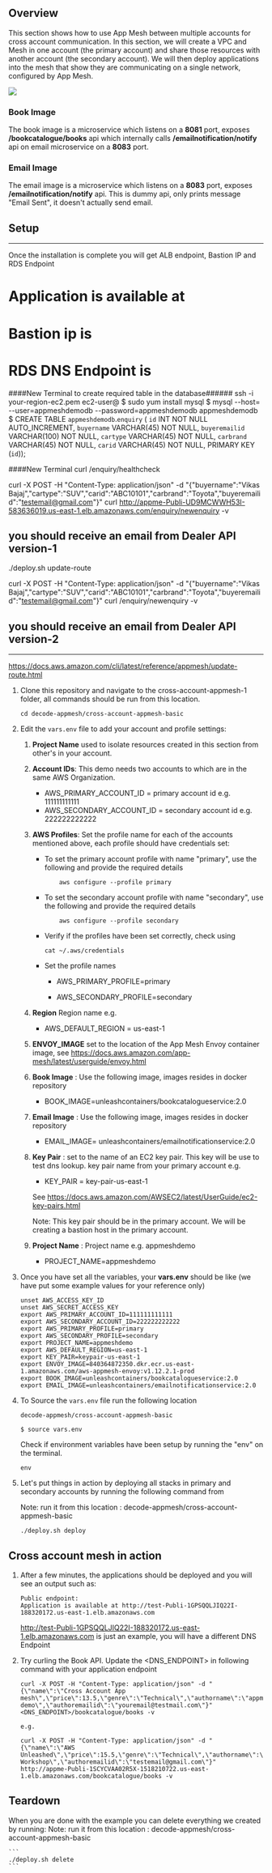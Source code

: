 ## Overview

This section shows how to use App Mesh between multiple accounts for cross account communication. In this section, we will create a VPC and Mesh in one account (the primary account) and share those resources with another account (the secondary account). We will then deploy applications into the mesh that show they are communicating on a single network, configured by App Mesh.

![](./CrossAccount.png)

### Book Image

The book image is a microservice which listens on a **8081** port, exposes **/bookcatalogue/books** api which internally calls **/emailnotification/notify** api on email microservice on a **8083** port. 

### Email Image

The email image is a microservice which listens on a **8083** port, exposes **/emailnotification/notify** api. This is dummy api, only prints message "Email Sent", it doesn't actually send email. 

## Setup

------------------------------------------------------------
Once the installation is complete you will get ALB endpoint, Bastion IP and RDS Endpoint

# Application is available at <Application Load Balancer Endpoint>
# Bastion ip is <Bastion IP>
# RDS DNS Endpoint is <RDS DNS Endpoint>

####New Terminal to create required table in the database######
ssh -i your-region-ec2.pem ec2-user@<Bastion IP>
$ sudo yum install mysql
$ mysql --host=<RDS DNS Endpoint> --user=appmeshdemodb --password=appmeshdemodb appmeshdemodb
$ CREATE TABLE `appmeshdemodb`.`enquiry` (
    `id` INT NOT NULL AUTO_INCREMENT,
    `buyername` VARCHAR(45) NOT NULL,
    `buyeremailid` VARCHAR(100) NOT NULL,
    `cartype` VARCHAR(45) NOT NULL,
    `carbrand` VARCHAR(45) NOT NULL,
    `carid` VARCHAR(45) NOT NULL,
    PRIMARY KEY (`id`));

####New Terminal 
curl <Application Load Balancer Endpoint>/enquiry/healthcheck

curl -X POST -H "Content-Type: application/json" -d "{\"buyername\":\"Vikas Bajaj\",\"cartype\":\"SUV\",\"carid\":\"ABC10101\",\"carbrand\":\"Toyota\",\"buyeremailid\":\"testemail@gmail.com\"}" curl http://appme-Publi-UD9MCWWH53I-583636019.us-east-1.elb.amazonaws.com/enquiry/newenquiry -v

## you should receive an email from Dealer API version-1
./deploy.sh update-route

curl -X POST -H "Content-Type: application/json" -d "{\"buyername\":\"Vikas Bajaj\",\"cartype\":\"SUV\",\"carid\":\"ABC10101\",\"carbrand\":\"Toyota\",\"buyeremailid\":\"testemail@gmail.com\"}" curl <Application Load Balancer Endpoint>/enquiry/newenquiry -v
## you should receive an email from Dealer API version-2
---------------------------------------------------------------

https://docs.aws.amazon.com/cli/latest/reference/appmesh/update-route.html


1. Clone this repository and navigate to the cross-account-appmesh-1 folder, all commands should be run from this location.
    ```
    cd decode-appmesh/cross-account-appmesh-basic
    ```
2. Edit the `vars.env` file to add your account and profile settings:
    
    1. **Project Name** used to isolate resources created in this section from other's in your account. 
    2. **Account IDs**: This demo needs two accounts to which are in the same AWS Organization.
        - AWS_PRIMARY_ACCOUNT_ID = primary account id e.g. 111111111111
        - AWS_SECONDARY_ACCOUNT_ID = secondary account id e.g. 222222222222
    3. **AWS Profiles**: Set the profile name for each of the accounts mentioned above, each profile should have credentials set:
        - To set the primary account profile with name "primary", use the following and provide the required details
            ```
                aws configure --profile primary
            ```
        - To set the secondary account profile with name "secondary", use the following and provide the required details
            ```
                aws configure --profile secondary
            ```
        - Verify if the profiles have been set correctly, check using

            ```
            cat ~/.aws/credentials
            ```
        - Set the profile names

            - AWS_PRIMARY_PROFILE=primary

            - AWS_SECONDARY_PROFILE=secondary

    4. **Region** Region name e.g.
        - AWS_DEFAULT_REGION = us-east-1

    5. **ENVOY_IMAGE** set to the location of the App Mesh Envoy container image, see https://docs.aws.amazon.com/app-mesh/latest/userguide/envoy.html

    6. **Book Image** : Use the following image, images resides in docker repository
        - BOOK_IMAGE=unleashcontainers/bookcatalogueservice:2.0

    7. **Email Image** : Use the following image, images resides in docker repository
        - EMAIL_IMAGE= unleashcontainers/emailnotificationservice:2.0

    8. **Key Pair** : set to the name of an EC2 key pair. This key will be use to test dns lookup. key pair name from your primary account e.g. 
        - KEY_PAIR = key-pair-us-east-1

        See https://docs.aws.amazon.com/AWSEC2/latest/UserGuide/ec2-key-pairs.html
        
        Note: This key pair should be in the primary account. We will be creating a bastion host in the primary account.
    9. **Project Name** : Project name e.g. appmeshdemo
        - PROJECT_NAME=appmeshdemo
        
4. Once you have set all the variables, your **vars.env** should be like (we have put some example values for your reference only)

    ```
    unset AWS_ACCESS_KEY_ID
    unset AWS_SECRET_ACCESS_KEY
    export AWS_PRIMARY_ACCOUNT_ID=111111111111
    export AWS_SECONDARY_ACCOUNT_ID=222222222222
    export AWS_PRIMARY_PROFILE=primary
    export AWS_SECONDARY_PROFILE=secondary
    export PROJECT_NAME=appmeshdemo
    export AWS_DEFAULT_REGION=us-east-1
    export KEY_PAIR=keypair-us-east-1
    export ENVOY_IMAGE=840364872350.dkr.ecr.us-east-1.amazonaws.com/aws-appmesh-envoy:v1.12.2.1-prod
    export BOOK_IMAGE=unleashcontainers/bookcatalogueservice:2.0
    export EMAIL_IMAGE=unleashcontainers/emailnotificationservice:2.0
    ```

5. To Source the `vars.env` file run the following location 

    ```
    decode-appmesh/cross-account-appmesh-basic
    
    ```

    ```
    $ source vars.env
    ```

    Check if environment variables have been setup by running the "env" on the terminal.

    ```
    env

    ```

6. Let's put things in action by deploying all stacks in primary and secondary accounts by running the following command from 

    Note: run it from this location : decode-appmesh/cross-account-appmesh-basic
           
    ```
    ./deploy.sh deploy

    ```
## Cross account mesh in action

1. After a few minutes, the applications should be deployed and you will see an output such as:
    ```
    Public endpoint:
    Application is available at http://test-Publi-1GPSQQLJIQ22I-188320172.us-east-1.elb.amazonaws.com
    ```
    http://test-Publi-1GPSQQLJIQ22I-188320172.us-east-1.elb.amazonaws.com is just an example, you will have a different DNS Endpoint

2. Try curling the Book API. Update the <DNS_ENDPOINT> in following command with your application endpoint
 
    ```
    curl -X POST -H "Content-Type: application/json" -d "{\"name\":\"Cross Account App mesh\",\"price\":13.5,\"genre\":\"Technical\",\"authorname\":\"appmesh demo\",\"authoremailid\":\"youremail@testmail.com\"}" <DNS_ENDPOINT>/bookcatalogue/books -v
    
    ```
    ```
    e.g.

    curl -X POST -H "Content-Type: application/json" -d "{\"name\":\"AWS Unleashed\",\"price\":15.5,\"genre\":\"Technical\",\"authorname\":\"ECS Workshop\",\"authoremailid\":\"testemail@gmail.com\"}" http://appme-Publi-1SCYCVAA02R5X-1518210722.us-east-1.elb.amazonaws.com/bookcatalogue/books -v

    ```

## Teardown
When you are done with the example you can delete everything we created by running:
    Note: run it from this location : decode-appmesh/cross-account-appmesh-basic

    ```
    ./deploy.sh delete
    ```

